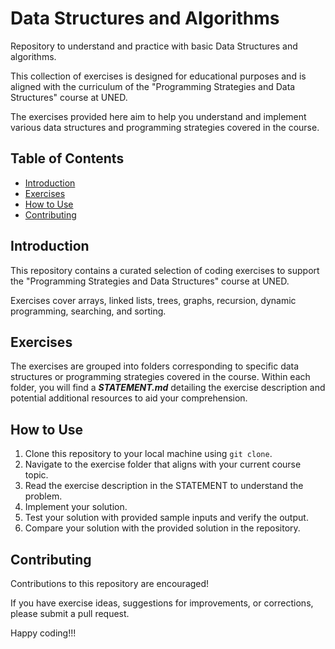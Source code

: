 # Data Structures and Algorithms
Repository to understand and practice with basic Data Structures and algorithms.

This collection of exercises is designed for educational purposes and is aligned with the curriculum of the "Programming Strategies and Data Structures" course at UNED.

The exercises provided here aim to help you understand and implement various data structures and programming strategies covered in the course.

## Table of Contents

- [Introduction](#introduction)
- [Exercises](#exercises)
- [How to Use](#how-to-use)
- [Contributing](#contributing)

## Introduction

This repository contains a curated selection of coding exercises to support the "Programming Strategies and Data Structures" course at UNED.

Exercises cover arrays, linked lists, trees, graphs, recursion, dynamic programming, searching, and sorting.

## Exercises

The exercises are grouped into folders corresponding to specific data structures or programming strategies covered in the course. Within each folder, you will find a **_STATEMENT.md_** detailing the exercise description and potential additional resources to aid your comprehension.

## How to Use

1. Clone this repository to your local machine using `git clone`.
2. Navigate to the exercise folder that aligns with your current course topic.
3. Read the exercise description in the STATEMENT to understand the problem.
4. Implement your solution.
5. Test your solution with provided sample inputs and verify the output.
6. Compare your solution with the provided solution in the repository.

## Contributing

Contributions to this repository are encouraged! 

If you have exercise ideas, suggestions for improvements, or corrections, please submit a pull request.

Happy coding!!!